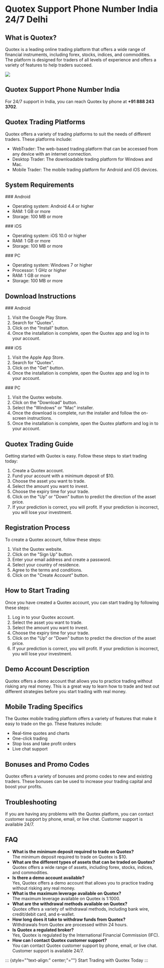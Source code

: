 # Quotex Support Phone Number India 24/7 Delhi

## What is Quotex?

Quotex is a leading online trading platform that offers a wide range of
financial instruments, including forex, stocks, indices, and
commodities. The platform is designed for traders of all levels of
experience and offers a variety of features to help traders succeed.

[![](https://static.quotex.io/files/4_en/300_250.jpg)](https://traff.sbs/brokerqxlid)

## Quotex Support Phone Number India

For 24/7 support in India, you can reach Quotex by phone at **+91 888
243 3702**.

## Quotex Trading Platforms

Quotex offers a variety of trading platforms to suit the needs of
different traders. These platforms include:

-   WebTrader: The web-based trading platform that can be accessed from
    any device with an internet connection.
-   Desktop Trader: The downloadable trading platform for Windows and
    Mac.
-   Mobile Trader: The mobile trading platform for Android and iOS
    devices.

## System Requirements

\### Android

-   Operating system: Android 4.4 or higher
-   RAM: 1 GB or more
-   Storage: 100 MB or more

\### iOS

-   Operating system: iOS 10.0 or higher
-   RAM: 1 GB or more
-   Storage: 100 MB or more

\### PC

-   Operating system: Windows 7 or higher
-   Processor: 1 GHz or higher
-   RAM: 1 GB or more
-   Storage: 100 MB or more

## Download Instructions

\### Android

1.  Visit the Google Play Store.
2.  Search for "Quotex".
3.  Click on the "Install" button.
4.  Once the installation is complete, open the Quotex app and log in to
    your account.

\### iOS

1.  Visit the Apple App Store.
2.  Search for "Quotex".
3.  Click on the "Get" button.
4.  Once the installation is complete, open the Quotex app and log in to
    your account.

\### PC

1.  Visit the Quotex website.
2.  Click on the "Download" button.
3.  Select the "Windows" or "Mac" installer.
4.  Once the download is complete, run the installer and follow the
    on-screen instructions.
5.  Once the installation is complete, open the Quotex platform and log
    in to your account.

## Quotex Trading Guide

Getting started with Quotex is easy. Follow these steps to start trading
today:

1.  Create a Quotex account.
2.  Fund your account with a minimum deposit of \$10.
3.  Choose the asset you want to trade.
4.  Select the amount you want to invest.
5.  Choose the expiry time for your trade.
6.  Click on the "Up" or "Down" button to predict the
    direction of the asset price.
7.  If your prediction is correct, you will profit. If your prediction
    is incorrect, you will lose your investment.

## Registration Process

To create a Quotex account, follow these steps:

1.  Visit the Quotex website.
2.  Click on the "Sign Up" button.
3.  Enter your email address and create a password.
4.  Select your country of residence.
5.  Agree to the terms and conditions.
6.  Click on the "Create Account" button.

## How to Start Trading

Once you have created a Quotex account, you can start trading by
following these steps:

1.  Log in to your Quotex account.
2.  Select the asset you want to trade.
3.  Select the amount you want to invest.
4.  Choose the expiry time for your trade.
5.  Click on the "Up" or "Down" button to predict the
    direction of the asset price.
6.  If your prediction is correct, you will profit. If your prediction
    is incorrect, you will lose your investment.

## Demo Account Description

Quotex offers a demo account that allows you to practice trading without
risking any real money. This is a great way to learn how to trade and
test out different strategies before you start trading with real money.

## Mobile Trading Specifics

The Quotex mobile trading platform offers a variety of features that
make it easy to trade on the go. These features include:

-   Real-time quotes and charts
-   One-click trading
-   Stop loss and take profit orders
-   Live chat support

## Bonuses and Promo Codes

Quotex offers a variety of bonuses and promo codes to new and existing
traders. These bonuses can be used to increase your trading capital and
boost your profits.

## Troubleshooting

If you are having any problems with the Quotex platform, you can contact
customer support by phone, email, or live chat. Customer support is
available 24/7.

## FAQ

-   **What is the minimum deposit required to trade on Quotex?**\
    The minimum deposit required to trade on Quotex is \$10.
-   **What are the different types of assets that can be traded on
    Quotex?**\
    Quotex offers a wide range of assets, including forex, stocks,
    indices, and commodities.
-   **Is there a demo account available?**\
    Yes, Quotex offers a demo account that allows you to practice
    trading without risking any real money.
-   **What is the maximum leverage available on Quotex?**\
    The maximum leverage available on Quotex is 1:1000.
-   **What are the withdrawal methods available on Quotex?**\
    Quotex offers a variety of withdrawal methods, including bank wire,
    credit/debit card, and e-wallet.
-   **How long does it take to withdraw funds from Quotex?**\
    Withdrawals from Quotex are processed within 24 hours.
-   **Is Quotex a regulated broker?**\
    Yes, Quotex is regulated by the International Financial Commission
    (IFC).
-   **How can I contact Quotex customer support?**\
    You can contact Quotex customer support by phone, email, or live
    chat. Customer support is available 24/7.

::: {style=""text-align:" center;"=""}
Start Trading with Quotex Today
:::

